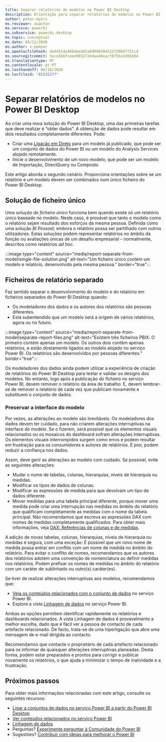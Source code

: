 ```yaml
---
title: Separar relatórios de modelos no Power BI Desktop
description: Orientação para separar relatórios de modelos no Power BI Desktop.
author: peter-myers
ms.reviewer: asaxton
ms.service: powerbi
ms.subservice: powerbi-desktop
ms.topic: conceptual
ms.date: 04/11/2020
ms.author: v-pemyer
ms.openlocfilehash: dad451da460abed65a69990394522f268d7f21cd
ms.sourcegitcommit: 5ece366fceee9832724dae40eacf8755e1d85b04
ms.translationtype: HT
ms.contentlocale: pt-PT
ms.lasthandoff: 04/16/2020
ms.locfileid: "81525277"
---
```

# <a name="separate-reports-from-models-in-power-bi-desktop"></a>Separar relatórios de modelos no Power BI Desktop

Ao criar uma nova solução do Power BI Desktop, uma das primeiras tarefas que deve realizar é “obter dados”. A obtenção de dados pode resultar em dois resultados completamente diferentes. Pode:

- Criar uma [Ligação em Direto](../desktop-report-lifecycle-datasets.md) para um modelo já publicado, que pode ser um conjunto de dados do Power BI ou um modelo do Analysis Services alojado remotamente.
- Inicie o desenvolvimento de um novo modelo, que pode ser um modelo de Importação, DirectQuery ou Composto.

Este artigo aborda o segundo cenário. Proporciona orientações sobre se um relatório e um modelo devem ser combinados num único ficheiro do Power BI Desktop.

## <a name="single-file-solution"></a>Solução de ficheiro único

Uma _solução de ficheiro único_ funciona bem quando existe só um relatório único baseado no modelo. Neste caso, é provável que tanto o modelo como o relatório sejam resultado dos esforços da mesma pessoa. Definida como uma solução _BI Pessoal_, embora o relatório possa ser partilhado com outros utilizadores. Estas soluções podem representar relatórios no âmbito da função ou avaliações únicas de um desafio empresarial – normalmente, descritos como relatórios _ad hoc_.

:::image type="content" source="media/report-separate-from-model/single-file-solution.png" alt-text="Um ficheiro único contém um modelo e relatório, desenvolvido pela mesma pessoa." border="true":::

## <a name="separate-report-files"></a>Ficheiros de relatório separado

Faz sentido separar o desenvolvimento do modelo e do relatório em ficheiros separados do Power BI Desktop quando:

- Os modeladores dos dados e os autores dos relatórios são pessoas diferentes.
- Está subentendido que um modelo será a origem de vários relatórios, agora ou no futuro.

:::image type="content" source="media/report-separate-from-model/separate-report-files.png" alt-text="Existem três ficheiros PBIX. O primeiro contém apenas um modelo. Os outros dois contêm apenas relatórios, e estão diretamente ligados ao modelo alojado no serviço Power BI. Os relatórios são desenvolvidos por pessoas diferentes." border="true":::

Os modeladores dos dados ainda podem utilizar a experiência de criação de relatórios do Power BI Desktop para testar e validar os designs dos modelos. No entanto, logo após a publicação do ficheiro no serviço Power BI, devem remover o relatório da área de trabalho. E, devem lembrar-se de remover o relatório de cada vez que publicam novamente e substituem o conjunto de dados.

### <a name="preserve-the-model-interface"></a>Preservar a interface do modelo

Por vezes, as alterações ao modelo são inevitáveis. Os modeladores dos dados devem ter cuidado, para não criarem alterações interruptivas na interface do modelo. Se o fizerem, será possível que os elementos visuais relacionados ou os mosaicos do dashboard sofram alterações interruptivas. Os elementos visuais interrompidos surgem como erros e podem resultar em frustração para os consumidores e autores de relatórios. E pior, podem reduzir a confiança nos dados.

Assim, deve gerir as alterações ao modelo com cuidado. Se possível, evite as seguintes alterações:

- Mudar o nome de tabelas, colunas, hierarquias, níveis de hierarquia ou medidas.
- Modificar os tipos de dados de colunas.
- Modificar as expressões de medida para que devolvam um tipo de dados diferente.
- Mover medidas para uma tabela principal diferente, porque mover uma medida pode criar uma interrupção nas medidas no âmbito do relatório que qualificam completamente as medidas com o nome da tabela principal. Não recomendamos que escreva as expressões DAX com nomes de medidas completamente qualificados. Para obter mais informações, veja [DAX: Referências de colunas e de medidas](dax-column-measure-references.md).

A adição de novas tabelas, colunas, hierarquias, níveis de hierarquia ou medidas é segura, com uma exceção: É possível que um novo nome de medida possa entrar em conflito com um nome de medida no âmbito do relatório. Para evitar o conflito de nomes, recomendamos que os autores dos relatórios adotem uma convenção de nomenclatura ao definir medidas nos relatórios. Podem prefixar os nomes de medidas no âmbito do relatório com um caráter de sublinhado ou outro(s) caráter(es).

Se tiver de realizar alterações interruptivas aos modelos, recomendamos que:

- [Veja os conteúdos relacionados com o conjunto de dados](../consumer/end-user-related.md#view-related-content-for-a-dataset) no serviço Power BI.
- Explore a vista [Linhagem de dados](../collaborate-share/service-data-lineage.md) no serviço Power BI.

Ambas as opções permitem identificar rapidamente os relatórios e dashboards relacionados. A vista Linhagem de dados é provavelmente a melhor escolha, dado que é fácil ver a pessoa de contacto de cada artefacto relacionado. De facto, trata-se de uma hiperligação que abre uma mensagem de e-mail dirigida ao contacto.

Recomendamos que contacte o proprietário de cada artefacto relacionado para os informar de quaisquer alterações interruptivas planeadas. Desta forma, podem estar preparados e prontos para corrigir e publicar novamente os relatórios, o que ajuda a minimizar o tempo de inatividade e a frustração.

## <a name="next-steps"></a>Próximos passos

Para obter mais informações relacionadas com este artigo, consulte os seguintes recursos:

- [Ligar a conjuntos de dados no serviço Power BI a partir do Power BI Desktop](../desktop-report-lifecycle-datasets.md)
- [Ver conteúdos relacionados no serviço Power BI](../consumer/end-user-related.md)
- [Linhagem de dados](../collaborate-share/service-data-lineage.md)
- Perguntas? [Experimente perguntar à Comunidade do Power BI](https://community.powerbi.com/)
- Sugestões? [Contribuir com ideias para melhorar o Power BI](https://ideas.powerbi.com/)
